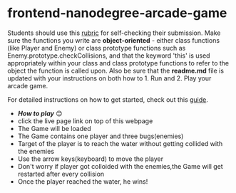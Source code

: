 frontend-nanodegree-arcade-game
===============================

Students should use this [rubric](https://review.udacity.com/#!/projects/2696458597/rubric) for self-checking their submission. Make sure the functions you write are **object-oriented** - either class functions (like Player and Enemy) or class prototype functions such as Enemy.prototype.checkCollisions, and that the keyword 'this' is used appropriately within your class and class prototype functions to refer to the object the function is called upon. Also be sure that the **readme.md** file is updated with your instructions on both how to 1. Run and 2. Play your arcade game.

For detailed instructions on how to get started, check out this [guide](https://docs.google.com/document/d/1v01aScPjSWCCWQLIpFqvg3-vXLH2e8_SZQKC8jNO0Dc/pub?embedded=true).
* ***How to play*** :blush:
* click the live page link on top of this webpage
* The Game will be loaded
* The Game contains one player and three bugs(enemies)
* Target of the player is to reach the water without getting collided with the enemies
* Use the arrow keys(keyboard) to move the player
* Don't worry if player got colloided with the enemies,the Game will get restarted after every collision
* Once the player reached the water, he wins!
